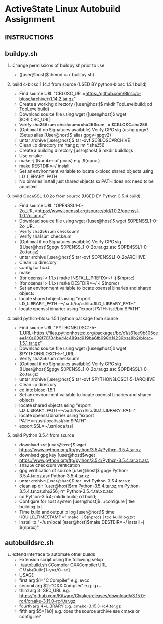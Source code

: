 ActiveState Linux Autobuild Assignment
======================================
INSTRUCTIONS
------------
buildpy.sh
----------
1. Change permissions of buildpy.sh prior to use 
   * ([user@host]$chmod u+x buildpy.sh)

2. build c-blosc 1.14.2 from source (USED BY python-blosc 1.5.1 build) 
   * Find source URL "CBLOSC_URL=https://github.com/Blosc/c-blosc/archive/v1.14.2.tar.gz"
   * Create a working directory ([user@host]$ mkdir TopLevelbuild; cd TopLevelbuild)
   * Download source file using wget ([user@host]$ wget $CBLOSC_URL)
   * Verify sha256sum checksums sha256sum -c $CBLOSC.sha256
   * (Optional if no Signatures available) Verify GPG sig (using gpgv2 (Setup alias [User@host]$ alias gpgv=gpgv2)
   * untar archive [user@host]$ tar -xvf $CBLOSCARCHIVE
   * Clean up directory rm *tar.gz; rm *.sha256
   * Create a buildlog directory [user@host]$ mkdir buildlogs
   * Use cmake
   * make -j (Number of procs) e.g. $(nproc)
   * make DESTDIR=~/ install
   * Set an environment variable to locate c-blosc shared objects using LD_LIBRARY_PATH
   * No binaries install just shared objects so PATH does not need to be adjusted

3. build OpenSSL 1.0.2o from source (USED BY Python 3.5.4 build)
   * Find source URL "OPENSSL1-0-2o_URL=https://www.openssl.org/source/old/1.0.2/openssl-1.0.2o.tar.gz"
   * Download source file using wget ([user@host]$ wget $OPENSSL1-0-2o_URL
   * Verify sha256sum checksum1
   * Verify sha1sum checksum
   * (Optional if no Signatures available) Verify GPG sig ([User@host]$gpgv $OPENSSL1-0-2o.tar.gz.asc $OPENSSL1-0-2o.tar.gz)
   * untar archive [user@host]$ tar -xvf $OPENSSL1-0-2oARCHIVE
   * Clean up directory
   * config for host
   * make 
   * (for openssl < 1.1.x) make INSTALL_PREFIX=~/ -j $(nproc)
   * (for openssl > 1.1.x) make DESTDIR=~/ -j $(nproc)
   * Set an environment variable to locate openssl binaries and shared objects
   * locate shared objects using "export LD_LIBRARY_PATH=~/path/to/ssl/lib:$LD_LIBRARY_PATH"
   * locate openssl binaries using "export PATH~/ssl/bin:$PATH"

4. build python-blosc 1.5.1 python package from source 
   * Find source URL "PYTHONBLOSC1-5-1_URL=https://files.pythonhosted.org/packages/bc/c1/a61ee9b605ceee140a638f70734be44c489ad919ba6fb698d18239baa8b2/blosc-1.5.1.tar.gz"
   * Download source file using wget ([user@host]$ wget $PYTHONBLOSC1-5-1_URL
   * Verify sha256sum checksum1
   * (Optional if no Signatures available) Verify GPG sig ([User@host]$gpgv $OPENSSL1-0-2o.tar.gz.asc $OPENSSL1-0-2o.tar.gz)
   * untar archive [user@host]$ tar -xvf $PYTHONBLOSC1-5-1ARCHIVE
   * Clean up directory
   * cd into blosc-1.5.1
   * Set an environment variable to locate openssl binaries and shared objects
   * locate shared objects using "export LD_LIBRARY_PATH=~/path/to/ssl/lib:$LD_LIBRARY_PATH"
   * locate openssl binaries using "export PATH=~/usr/local/ssl/bin:$PATH"
   * export SSL=~/usr/local/ssl
5. build Python 3.5.4 from source
   * download src [user@host]$ wget https://www.python.org/ftp/python/3.5.4/Python-3.5.4.tar.xz
   * download gpg key [user@host]$wget https://www.python.org/ftp/python/3.5.4/Python-3.5.4.tar.xz.asc
   * sha256 checksum verification
   * gpg verification of source [user@host]$ gpgv Python-3.5.4.tar.xz.asc Python-3.5.4.tar.xz
   * untar archive [user@host]$ tar -xvf Python-3.5.4.tar.xz
   * clean up dir [user@host]$rm Python-3.5.4.tar.xz;rm Python-3.5.4.tar.xz.sha256; rm Python-3.5.4.tar.xz.asc
   * cd Python-3.5.4; mkdir build; cd build;
   * Configure for host system [user@host]$ ../configure | tee buildlog.txt
   * Time build and output to log [user@host]$ time KBUILD_TIMESTAMP='' make -j $(nproc) | tee buildlog.txt
   * Install to "~/usr/local [user@host]$make DESTDIR=~/ install -j $(nproc)"

autobuildsrc.sh
---------------
1. extend interface to automate other builds
   * Extension script using the following setup
   * ./autobuild.sh CCompiler CXXCompiler URL CMakeBuild[1=yes/0=no]
   * USAGE
   * first arg $1="C Compiler" e.g. nvcc
   * second arg $2="CXX Compiler" e.g. g++
   * third arg $3=$SRC_URL e.g. https://github.com/Kitware/CMake/releases/download/v3.15.0-rc4/cmake-3.15.0-rc4.tar.gz
   * fourth arg $4=$LIBRARY e.g. cmake-3.15.0-rc4.tar.gz
   * fifth arg $5=[1/0] e.g. does the source archive use cmake or configure?

